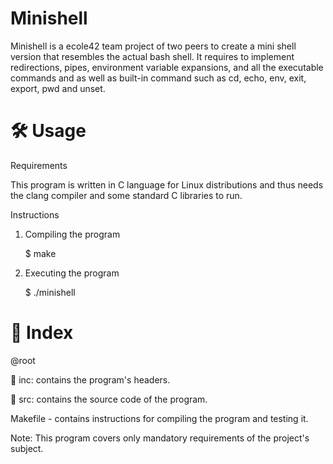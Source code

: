 # Minishell
Minishell is a ecole42 team project of two peers to create a mini shell version that resembles the actual bash shell. 
It requires to implement redirections, pipes, environment variable expansions, and all the executable commands and as well as built-in command such as cd, echo, env, exit, export, pwd and unset.

# 🛠️ Usage
Requirements

This program is written in C language for Linux distributions and thus needs the clang compiler and some standard C libraries to run.

Instructions
1. Compiling the program

    $ make

2. Executing the program

    $ ./minishell


 # 📑 Index
@root

 📁 inc: contains the program's headers.
 
 📁 src: contains the source code of the program.
 
 Makefile - contains instructions for compiling the program and testing it.

Note: This program covers only mandatory requirements of the project's subject.
